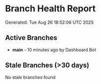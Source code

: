 # Branch Health Report
Generated: Tue Aug 26 18:52:06 UTC 2025

## Active Branches
- **main** - 10 minutes ago by Dashboard Bot

## Stale Branches (>30 days)
No stale branches found
